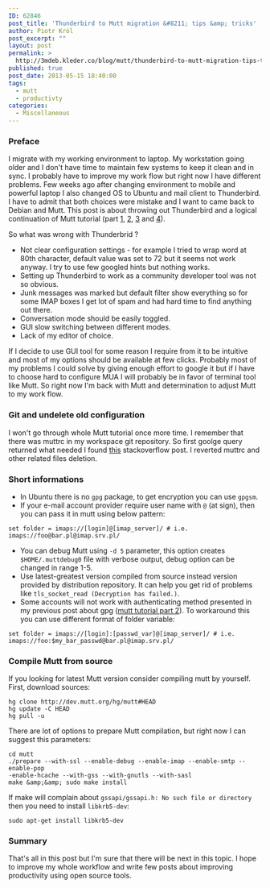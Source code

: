 ```yaml
---
ID: 62846
post_title: 'Thunderbird to Mutt migration &#8211; tips &amp; tricks'
author: Piotr Król
post_excerpt: ""
layout: post
permalink: >
  http://3mdeb.kleder.co/blog/mutt/thunderbird-to-mutt-migration-tips-tricks/
published: true
post_date: 2013-05-15 18:40:00
tags:  
  - mutt
  - productivty
categories:
  - Miscellaneous
---
```

### Preface ###
I migrate with my working environment to laptop. My workstation going older and 
I don't have time to maintain few systems to keep it clean and in sync. I 
probably have to improve my work flow but right now I have different problems.
Few weeks ago after changing environment to mobile and powerful laptop I also 
changed OS to Ubuntu and mail client to Thunderbird. I have to admit that both 
choices were mistake and I want to came back to Debian and Mutt. This post is 
about throwing out Thunderbird and a logical continuation of Mutt tutorial (part 
[1](/2012/05/13/mutt-tutorial-part-1-setup-imap-account), [2](/2012/05/13/mutt-tutorial-part-2-secure-login),
[3](/2012/05/13/mutt-tutorial-part-3-sidebar-urls-in-e) and [4](/2012/05/13/mutt-tutorial-part-4-html-mails-address)).

So what was wrong with Thunderbrid ?

* Not clear configuration settings - for example I tried to wrap word at 80th 
character, default value was set to 72 but it seems not work anyway. I try to 
use few googled hints but nothing works.
* Setting up Thunderbird to work as a community developer tool was not so 
obvious.
* Junk messages was marked but default filter show everything so for some IMAP 
boxes I get lot of spam and had hard time to find anything out there.
* Conversation mode should be easily toggled.
* GUI slow switching between different modes.
* Lack of my editor of choice.

If I decide to use GUI tool for some reason I require from it to be intuitive 
and most of my options should be available at few clicks. Probably most of my
problems I could solve by giving enough effort to google it but if I have to 
choose hard to configure MUA I will probably be in favor of terminal tool like 
Mutt. So right now I'm back with Mutt and determination to adjust Mutt to my 
work flow.

### Git and undelete old configuration ###
I won't go through whole Mutt tutorial once more time. I remember that there was 
muttrc in my workspace git repository. So first goolge query returned what 
needed I found [this](http://stackoverflow.com/questions/953481/restore-a-deleted-file-in-a-git-repo) stackoverflow post.
I reverted muttrc and other related files deletion.

### Short informations ###
* In Ubuntu there is no `gpg` package, to get encryption you can use `gpgsm`.
* If your e-mail account provider require user name with `@` (at sign), then you 
can pass it in mutt using below pattern:
```
set folder = imaps://[login]@[imap_server]/ # i.e. imaps://foo@bar.pl@imap.srv.pl/
```
* You can debug Mutt using `-d 5` parameter, this option creates 
  `$HOME/.muttdebug0` file with verbose output, debug option can be changed in 
  range 1-5.
* Use latest-greatest version compiled from source instead version provided 
  by distribution repository. It can help you get rid of problems like `tls_socket_read (Decryption has failed.)`.
* Some accounts will not work with authenticating method presented in my 
previous post about gpg ([mutt tutorial part 2](/2012/05/13/mutt-tutorial-part-2-secure-login)).
To workaround this you can use different format of folder variable:
```
set folder = imaps://[login]:[passwd_var]@[imap_server]/ # i.e. imaps://foo:$my_bar_passwd@bar.pl@imap.srv.pl/
```

### Compile Mutt from source ###
If you looking for latest Mutt version consider compiling mutt by yourself. 
First, download sources:
```
hg clone http://dev.mutt.org/hg/mutt#HEAD
hg update -C HEAD
hg pull -u
```

There are lot of options to prepare Mutt compilation, but right now I can 
suggest this parameters:
```
cd mutt
./prepare --with-ssl --enable-debug --enable-imap --enable-smtp --enable-pop 
-enable-hcache --with-gss --with-gnutls --with-sasl
make &amp;&amp; sudo make install
```

If make will complain about `gssapi/gssapi.h: No such file or directory` then 
you need to install `libkrb5-dev`:
```
sudo apt-get install libkrb5-dev
```

### Summary ###
That's all in this post but I'm sure that there will be next in this topic. I 
hope to improve my whole workflow and write few posts about improving 
productivity using open source tools.